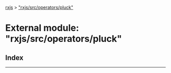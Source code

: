 [rxjs](../README.md) > ["rxjs/src/operators/pluck"](../modules/_rxjs_src_operators_pluck_.md)

# External module: "rxjs/src/operators/pluck"

## Index

---

